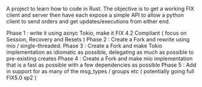 A project to learn how to code in Rust. The objective is to get a working FIX client and server then have each expose a simple API to allow a python client to send orders and get updates/executions from either end.

Phase 1 : write it using asnyc Tokio, make it FIX 4.2 Compliant ( focus on Session, Recovery and Resets ) 
Phase 2 : Create a Fork and rewrite using mio / single-threaded.
Phase 3 : Create a Fork and make Tokio implementation as idiomatic as possible, delegating as much as possible to pre-existing creates
Phase 4 : Create a Fork and make mio implementation that is a fast as possible with a few dependencies as possible
Phase 5 : Add in support for as many of the msg_types / groups etc ( potentially going full FIX5.0 sp2 ) 
